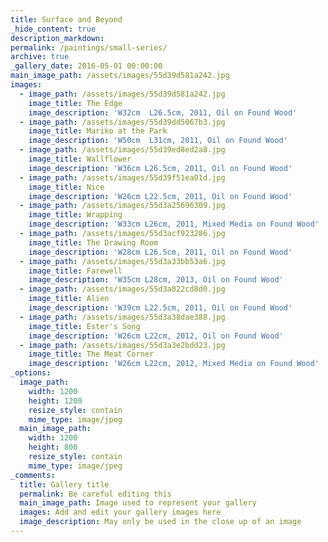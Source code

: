 ```yaml
---
title: Surface and Beyond
_hide_content: true
description_markdown:
permalink: /paintings/small-series/
archive: true
_gallery_date: 2016-05-01 00:00:00
main_image_path: /assets/images/55d39d581a242.jpg
images:
  - image_path: /assets/images/55d39d581a242.jpg
    image_title: The Edge
    image_description: 'W32cm  L26.5cm, 2011, Oil on Found Wood'
  - image_path: /assets/images/55d39dd5067b3.jpg
    image_title: Mariko at the Park
    image_description: 'W50cm  L31cm, 2011, Oil on Found Wood'
  - image_path: /assets/images/55d39ed8ed2a8.jpg
    image_title: Wallflower
    image_description: 'W36cm L26.5cm, 2011, Oil on Found Wood'
  - image_path: /assets/images/55d39f51ea01d.jpg
    image_title: Nice
    image_description: 'W26cm L22.5cm, 2011, Oil on Found Wood'
  - image_path: /assets/images/55d3a25696309.jpg
    image_title: Wrapping
    image_description: 'W33cm L26cm, 2011, Mixed Media on Found Wood'
  - image_path: /assets/images/55d3acf923286.jpg
    image_title: The Drawing Room
    image_description: 'W28cm L26.5cm, 2011, Oil on Found Wood'
  - image_path: /assets/images/55d3a33bb53a6.jpg
    image_title: Farewell
    image_description: 'W35cm L28cm, 2013, Oil on Found Wood'
  - image_path: /assets/images/55d3a022cd8d0.jpg
    image_title: Alien
    image_description: 'W39cm L22.5cm, 2011, Oil on Found Wood'
  - image_path: /assets/images/55d3a38dae388.jpg
    image_title: Ester's Song
    image_description: 'W26cm L22cm, 2012, Oil on Found Wood'
  - image_path: /assets/images/55d3a3e2bdd23.jpg
    image_title: The Meat Corner
    image_description: 'W26cm L22cm, 2012, Mixed Media on Found Wood'
_options:
  image_path:
    width: 1200
    height: 1200
    resize_style: contain
    mime_type: image/jpeg
  main_image_path:
    width: 1200
    height: 800
    resize_style: contain
    mime_type: image/jpeg
_comments:
  title: Gallery title
  permalink: Be careful editing this
  main_image_path: Image used to represent your gallery
  images: Add and edit your gallery images here
  image_description: May only be used in the close up of an image
---
```


